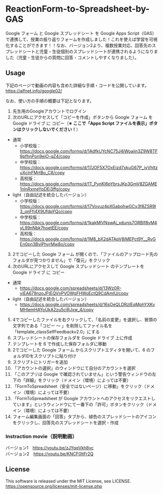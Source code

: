 # ReactionForm-to-Spreadsheet-by-GAS
Google フォーム と Google スプレッドシート を Google Apps Script（GAS）で連携して、授業の振り返りフォームを作成しました！これを使えば学習を可視化することができます！！なお、バージョン2より、複数授業対応、回答先のスプレッドシートと児童・生徒個別のスプレッドシートが連携されるようになりました（児童・生徒からの質問に回答・コメントしやすくなりました）。

## Usage
下記のページで動画の内容も含めた詳細な手順・コードを公開しています。  
https://alfnet.info/google02/

なお、使い方の手順の概要は下記となります。
1. 先生用のGoogleアカウントでログイン
2. 次のURLにアクセスして「コピーを作成」ボタンから Google フォーム を Google ドライブ に コピー（**※ ここで「Apps Script ファイルを表示」ボタンはクリックしないでください！**）
- 通常
  - 小学校版： https://docs.google.com/forms/d/1AdfkUYcNC75J4iWoajin3Z9W8TF9pfhnPon9ejO-qZ4/copy
  - 中学校版： https://docs.google.com/forms/d/17JOF5X7OxEizd7xkuG67P_jyVhltzuXclnFMrtBo_C8/copy
  - 高校版： https://docs.google.com/forms/d/1T_PynKl6pYbrsJKp3GmV8ZGAME1nlnRxmeYpDEj3ffg/copy
- light（自由記述を統合したバージョン）
  - 小学校版： https://docs.google.com/forms/d/17Voyuz4pXGabohwGCy3f8ZSR9l3_onFfi4X9UfdpYQo/copy
  - 中学校版： https://docs.google.com/forms/d/1kakMlVNswAj_xdunjs7ORBlf8yM4yL99nNbk7hoetEE/copy
  - 高校版： https://docs.google.com/forms/d/1M8_bX2dATApV8jMEPct9Y__RyGEn0pn3BviPhyrMw8o/copy
3. 2でコピーした Google フォーム が開くので、「ファイルのアップロード先のフォルダが見つかりません」で「復元」をクリック
4. 次のURLにアクセスして Google スプレッドシート のテンプレートを Google ドライブ に コピー  
- 通常
  - https://docs.google.com/spreadsheets/d/13Wz0R-yiEA679nzoJFtEQVnPVOWgFHWoEctQ9CdAmIU/copy
- light（自由記述を統合したバージョン）
  - https://docs.google.com/spreadsheets/d/16sOeQLDRzIEqMphYXKvMHIemHAYoUkA2zu5ciRJxw_4/copy
5. 4でコピーしたファイルを右クリックして、「名前の変更」を選択し、冒頭の文字列である「コピー 〜 」を削除してファイル名を「template_classSelfFeedbackv2.0」にする
6. スプレッドシートの保存フォルダを Google ドライブ 上に作成
7. テンプレートを 6 で作成した保存フォルダに移動
8. 2でコピーした Google フォーム からスクリプトエディタを開いて、6 のフォルダIDをスクリプトに貼り付け
9. スクリプトにトリガーを追加
10. 「アカウントの選択」のウィンドウにて自分のアカウントを選択
11. 「このアプリは Google で確認されていません」という警告ウィンドウの左下の「詳細」をクリック（ドメイン（環境）によっては不要）
12. 「FormToSpreadsheet（安全ではないページ）に移動」をクリック（ドメイン（環境）によっては不要）
13. 「FormToSpreadsheet が Google アカウントへのアクセスをリクエストしています」というウィンドウにて一番下の「許可」ボタンをクリック（ドメイン（環境）によっては不要）
14. フォーム編集画面の「回答」タブから、緑色のスプレッドシートのアイコンをクリックし、回答先のスプレッドシートを選択・作成

### Instraction movie（説明動画）
バージョン1　https://youtu.be/zJYqqVkh8vc  
バージョン2　https://youtu.be/KNCF0ltFr2Q

## License
This software is released under the MIT License, see LICENSE.  
https://opensource.org/licenses/mit-license.php
